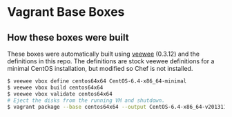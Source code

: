 # Vagrant Base Boxes

## How these boxes were built

These boxes were automatically built using [veewee](https://github.com/jedi4ever/veewee) (0.3.12) and the definitions in this repo. The definitions are stock veewee definitions for a minimal CentOS installation, but modified so Chef is not installed.

```sh
$ veewee vbox define centos64x64 CentOS-6.4-x86_64-minimal
$ veewee vbox build centos64x64
$ veewee vbox validate centos64x64
# Eject the disks from the running VM and shutdown.
$ vagrant package --base centos64x64 --output CentOS-6.4-x86_64-v20131107.box
```